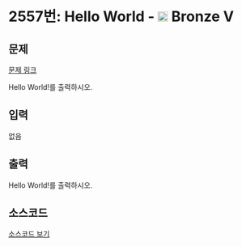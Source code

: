 # 2557번: Hello World - <img src="https://static.solved.ac/tier_small/1.svg" style="height:20px" /> Bronze V

<!-- performance -->

<!-- 문제 제출 후 깃허브에 푸시를 했을 때 제출한 코드의 성능이 입력될 공간입니다.-->

<!-- end -->

## 문제

[문제 링크](https://boj.kr/2557)

<p>
Hello World!를 출력하시오.</p>

## 입력

<p>
없음</p>

## 출력

<p>
Hello World!를 출력하시오.</p>

## 소스코드

[소스코드 보기](Hello%20World.cpp)